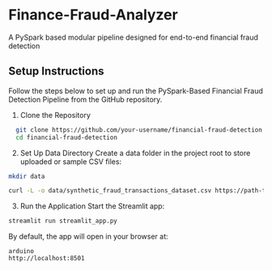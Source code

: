 # Finance-Fraud-Analyzer
A PySpark based modular pipeline designed for end-to-end financial fraud detection

## Setup Instructions

Follow the steps below to set up and run the PySpark-Based Financial Fraud Detection Pipeline from the GitHub repository.

1. Clone the Repository
```bash
  git clone https://github.com/your-username/financial-fraud-detection.git
  cd financial-fraud-detection
```

2. Set Up Data Directory
Create a data folder in the project root to store uploaded or sample CSV files:

```bash
mkdir data
```
```bash
curl -L -o data/synthetic_fraud_transactions_dataset.csv https://path-to-your-dataset.csv
```
3. Run the Application
Start the Streamlit app:

````bash
streamlit run streamlit_app.py
````
By default, the app will open in your browser at:

```
arduino
http://localhost:8501
```
